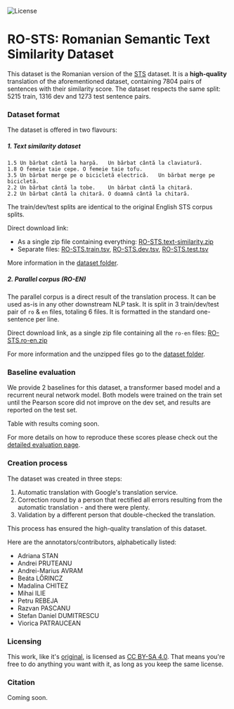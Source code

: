 ![License](https://img.shields.io/badge/License-CC%20BY--SA%204.0-lightgrey.svg)

# RO-STS: Romanian Semantic Text Similarity Dataset 

This dataset is the Romanian version of the [STS](https://ixa2.si.ehu.es/stswiki/index.php/STSbenchmark) dataset.
It is a **high-quality** translation of the aforementioned dataset, containing 7804 pairs of sentences with their similarity score. The dataset respects the same split: 5215 train, 1316 dev and 1273 test sentence pairs.

### Dataset format

The dataset is offered in two flavours:

##### 1. Text similarity dataset

```
1.5	Un bărbat cântă la harpă.	Un bărbat cântă la claviatură.
1.8	O femeie taie cepe.	O femeie taie tofu.
3.5	Un bărbat merge pe o bicicletă electrică.	Un bărbat merge pe bicicletă.
2.2	Un bărbat cântă la tobe.	Un bărbat cântă la chitară.
2.2	Un bărbat cântă la chitară.	O doamnă cântă la chitară.
```

The train/dev/test splits are identical to the original English STS corpus splits.

Direct download link: 
* As a single zip file containing everything: [RO-STS.text-similarity.zip](dataset/RO-STS.text-similarity.zip)
* Separate files: [RO-STS.train.tsv](dataset/text-similarity/RO-STS.train.tsv), [RO-STS.dev.tsv](dataset/text-similarity/RO-STS.dev.tsv), [RO-STS.test.tsv](dataset/text-similarity/RO-STS.test.tsv)  

More information in the [dataset folder](dataset).

##### 2. Parallel corpus (RO-EN)

The parallel corpus is a direct result of the translation process. It can be used as-is in any other downstream NLP task. It is split in 3 train/dev/test pair of ``ro`` & ``en`` files, totaling 6 files. It is formatted in the standard one-sentence per line.

Direct download link, as a single zip file containing all the ``ro-en`` files: [RO-STS.ro-en.zip](dataset/RO-STS.ro-en.zip)

For more information and the unzipped files go to the [dataset folder](dataset).

### Baseline evaluation

We provide 2 baselines for this dataset, a transformer based model and a recurrent neural network model. Both models were trained on the train set until the Pearson score did not improve on the dev set, and results are reported on the test set.

Table with results coming soon.

For more details on how to reproduce these scores please check out the [detailed evaluation page](baseline/README.md).

### Creation process

The dataset was created in three steps:

1. Automatic translation with Google's translation service.
2. Correction round by a person that rectified all errors resulting from the automatic translation - and there were plenty.
3. Validation by a different person that double-checked the translation.

This process has ensured the high-quality translation of this dataset.

Here are the annotators/contributors, alphabetically listed:
* Adriana STAN
* Andrei PRUTEANU
* Andrei-Marius AVRAM
* Beáta LŐRINCZ
* Madalina CHITEZ 
* Mihai ILIE
* Petru REBEJA
* Razvan PASCANU
* Stefan Daniel DUMITRESCU
* Viorica PATRAUCEAN

### Licensing

This work, like it's [original](https://ixa2.si.ehu.es/stswiki/index.php/STSbenchmark), is licensed as [CC BY-SA 4.0](http://creativecommons.org/licenses/by-sa/4.0/). That means you're free to do anything you want with it, as long as you keep the same license.

### Citation

Coming soon.

